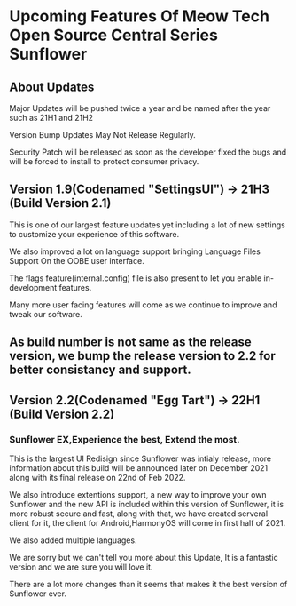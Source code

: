 # Upcoming Features Of Meow Tech Open Source Central Series Sunflower

## About Updates
Major Updates will be pushed twice a year and be named after the year such as 21H1 and 21H2

Version Bump Updates May Not Release Regularly.

Security Patch will be released as soon as the developer fixed the bugs and will be forced to install to protect consumer privacy.

## Version 1.9(Codenamed "SettingsUI") -> 21H3 (Build Version 2.1)
This is one of our largest feature updates yet including a lot of new settings to customize your experience of this software.

We also improved a lot on language support bringing Language Files Support On the OOBE user interface.

The flags feature(internal.config) file is also present to let you enable in-development features.

Many more user facing features will come as we continue to improve and tweak our software.

## As build number is not same as the release version, we bump the release version to 2.2 for better consistancy and support.
## Version 2.2(Codenamed "Egg Tart") -> 22H1 (Build Version 2.2)
### Sunflower EX,Experience the best, Extend the most.
This is the largest UI Redisign since Sunflower was intialy release, more information about this build will be announced later on December 2021 along with its final release on 22nd of Feb 2022.

We also introduce extentions support, a new way to improve your own Sunflower and the new API is included within this version of Sunflower, it is more robust secure and fast, along with that, we have created serveral client for it, the client for Android,HarmonyOS will come in first half of 2021.

We also added multiple languages.

We are sorry but we can't tell you more about this Update, It is a fantastic version and we are sure you will love it.

There are a lot more changes than it seems that makes it the best version of Sunflower ever.

